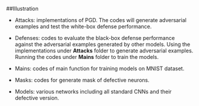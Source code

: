 ##Illustration

- Attacks: implementations of PGD. The codes will generate adversarial examples and test the white-box defense performance.

- Defenses: codes to evaluate the black-box defense performance against the adversarial examples generated by other models. Using the implementations under **Attacks** folder to generate adversarial examples. Running the codes under **Mains** folder to train the models.

- Mains: codes of main function for training models on MNIST dataset.

- Masks: codes for generate mask of defective neurons.

- Models: various networks including all standard CNNs and their defective version.
